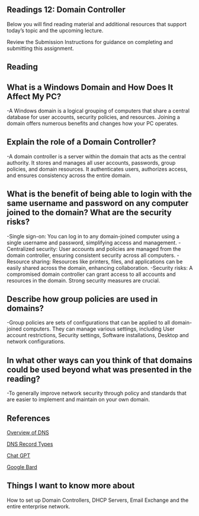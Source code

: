 ## Readings 12: Domain Controller

Below you will find reading material and additional resources that support today’s topic and the upcoming lecture.

Review the Submission Instructions for guidance on completing and submitting this assignment.

## Reading

## What is a Windows Domain and How Does It Affect My PC?

-A Windows domain is a logical grouping of computers that share a central database for user accounts, security policies, and resources. Joining a domain offers numerous benefits and changes how your PC operates.

## Explain the role of a Domain Controller?

-A domain controller is a server within the domain that acts as the central authority. It stores and manages all user accounts, passwords, group policies, and domain resources. It authenticates users, authorizes access, and ensures consistency across the entire domain.

## What is the benefit of being able to login with the same username and password on any computer joined to the domain? What are the security risks?


-Single sign-on: You can log in to any domain-joined computer using a single username and password, simplifying access and management.
-Centralized security: User accounts and policies are managed from the domain controller, ensuring consistent security across all computers.
-Resource sharing: Resources like printers, files, and applications can be easily shared across the domain, enhancing collaboration.
-Security risks: A compromised domain controller can grant access to all accounts and resources in the domain. Strong security measures are crucial.


## Describe how group policies are used in domains?

-Group policies are sets of configurations that can be applied to all domain-joined computers. They can manage various settings, including User account restrictions, Security settings, Software installations, Desktop and network configurations.




## In what other ways can you think of that domains could be used beyond what was presented in the reading?

-To generally improve network security through policy and standards that are easier to implement and maintain on your own domain.


## References

[Overview of DNS](https://www.professormesser.com/network-plus/n10-008/n10-008-video/dns-record-types-n10-008/) 

[DNS Record Types](https://www.professormesser.com/network-plus/n10-008/n10-008-video/an-overview-of-dns-n10-008/) 

[Chat GPT](https://chat.openai.com/share/02c6ee98-69ee-4b5d-9174-ab10016cf692) 

[Google Bard](https://bard.google.com/chat/a7d3263c176129cd) 

## Things I want to know more about

How to set up Domain Controllers, DHCP Servers, Email Exchange and the entire enterprise network.
